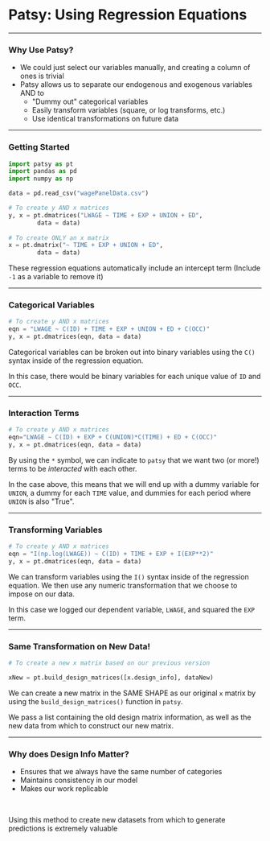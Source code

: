 <!--
$theme: gaia
template: invert
-->



# Patsy: Using Regression Equations

---

### Why Use Patsy?

- We could just select our variables manually, and creating a column of ones is trivial
- Patsy allows us to separate our endogenous and exogenous variables AND to
	- "Dummy out" categorical variables
	- Easily transform variables (square, or log transforms, etc.)
	- Use identical transformations on future data

---

### Getting Started

```python
import patsy as pt
import pandas as pd
import numpy as np

data = pd.read_csv("wagePanelData.csv")

# To create y AND x matrices
y, x = pt.dmatrices("LWAGE ~ TIME + EXP + UNION + ED", 
		data = data)
        
# To create ONLY an x matrix
x = pt.dmatrix("~ TIME + EXP + UNION + ED", 
		data = data)
```

These regression equations automatically include an intercept term (Include `-1` as a variable to remove it)

---

### Categorical Variables

```python
# To create y AND x matrices
eqn = "LWAGE ~ C(ID) + TIME + EXP + UNION + ED + C(OCC)"
y, x = pt.dmatrices(eqn, data = data)
```

Categorical variables can be broken out into binary variables using the `C()` syntax inside of the regression equation. 

In this case, there would be binary variables for each unique value of `ID` and `OCC`.

---

### Interaction Terms

```python
# To create y AND x matrices
eqn="LWAGE ~ C(ID) + EXP + C(UNION)*C(TIME) + ED + C(OCC)"
y, x = pt.dmatrices(eqn, data = data)
```

By using the `*` symbol, we can indicate to `patsy` that we want two (or more!) terms to be *interacted* with each other. 

In the case above, this means that we will end up with a dummy variable for `UNION`, a dummy for each `TIME` value, and dummies for each period where `UNION` is also "True".

---

### Transforming Variables

```python
# To create y AND x matrices
eqn = "I(np.log(LWAGE)) ~ C(ID) + TIME + EXP + I(EXP**2)"
y, x = pt.dmatrices(eqn, data = data)
```

We can transform variables using the `I()` syntax inside of the regression equation. We then use any numeric transformation that we choose to impose on our data. 

In this case we logged our dependent variable, `LWAGE`, and squared the `EXP` term.

---

### Same Transformation on New Data!

```python
# To create a new x matrix based on our previous version

xNew = pt.build_design_matrices([x.design_info], dataNew)
```

We can create a new matrix in the SAME SHAPE as our original `x` matrix by using the `build_design_matrices()` function in `patsy`. 

We pass a list containing the old design matrix information, as well as the new data from which to construct our new matrix.

---

### Why does Design Info Matter?

- Ensures that we always have the same number of categories
- Maintains consistency in our model
- Makes our work replicable

<br>

Using this method to create new datasets from which to generate predictions is extremely valuable